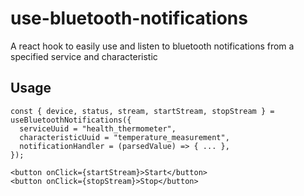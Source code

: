 # use-bluetooth-notifications
A react hook to easily use and listen to bluetooth notifications from a specified service and characteristic

## Usage

```tsx
const { device, status, stream, startStream, stopStream } = useBluetoothNotifications({
  serviceUuid = "health_thermometer",
  characteristicUuid = "temperature_measurement",
  notificationHandler = (parsedValue) => { ... },
});

<button onClick={startStream}>Start</button>
<button onClick={stopStream}>Stop</button>
```
